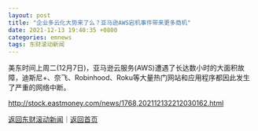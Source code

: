 ```yaml
---
layout: post
title: "企业多云化大势来了么？亚马逊AWS宕机事件带来更多商机"
date: 2021-12-13 19:40:35 +0800
categories: emnews
tags: 东财滚动新闻
---
```


美东时间上周二(12月7日)，亚马逊云服务(AWS)遭遇了长达数小时的大面积故障，迪斯尼+、奈飞、Robinhood、Roku等大量热门网站和应用程序都因此发生了严重的网络中断。

<http://stock.eastmoney.com/news/1768,202112132212030162.html>

[返回东财滚动新闻](//finews.withounder.com/emnews/)｜[返回首页](//finews.withounder.com/)